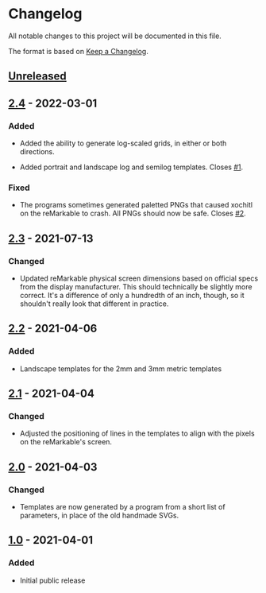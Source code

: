 # Changelog
All notable changes to this project will be documented in this file.

The format is based on [Keep a Changelog](https://keepachangelog.com/en/1.0.0/).

## [Unreleased]

## [2.4] - 2022-03-01

### Added
- Added the ability to generate log-scaled grids, in either or both
  directions.
- Added portrait and landscape log and semilog templates.  Closes
  [#1][issue-1].

  [issue-1]: https://gitlab.com/asciiphil/remarkable-engineering/-/issues/1

### Fixed
- The programs sometimes generated paletted PNGs that caused xochitl on
  the reMarkable to crash.  All PNGs should now be safe.  Closes [#2][issue-2].

  [issue-2]: https://gitlab.com/asciiphil/remarkable-engineering/-/issues/2

## [2.3] - 2021-07-13
### Changed
- Updated reMarkable physical screen dimensions based on official specs
  from the display manufacturer.  This should technically be slightly more
  correct.  It's a difference of only a hundredth of an inch, though, so
  it shouldn't really look that different in practice.

## [2.2] - 2021-04-06
### Added
- Landscape templates for the 2mm and 3mm metric templates

## [2.1] - 2021-04-04
### Changed
- Adjusted the positioning of lines in the templates to align with the
  pixels on the reMarkable's screen.

## [2.0] - 2021-04-03
### Changed
- Templates are now generated by a program from a short list of
  parameters, in place of the old handmade SVGs.

## [1.0] - 2021-04-01
### Added
- Initial public release

[Unreleased]: https://gitlab.com/asciiphil/remarkable-engineering/-/compare/2.4...master
[2.4]: https://gitlab.com/asciiphil/remarkable-engineering/-/compare/2.3...2.4
[2.3]: https://gitlab.com/asciiphil/remarkable-engineering/-/compare/2.2...2.3
[2.2]: https://gitlab.com/asciiphil/remarkable-engineering/-/compare/2.1...2.2
[2.1]: https://gitlab.com/asciiphil/remarkable-engineering/-/compare/2.0...2.1
[2.0]: https://gitlab.com/asciiphil/remarkable-engineering/-/compare/1.0...2.0
[1.0]: https://gitlab.com/asciiphil/remarkable-engineering/-/tree/1.0
